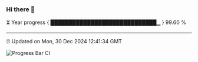 ### Hi there 👋

⏳ Year progress { █████████████████████████████▁ } 99.60 %

---

⏰ Updated on Mon, 30 Dec 2024 12:41:34 GMT

![Progress Bar CI](https://github.com/ZhaoGui/ZhaoGui/workflows/Progress%20Bar%20CI/badge.svg)
